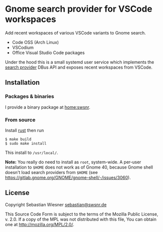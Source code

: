 # Gnome search provider for VSCode workspaces

Add recent workspaces of various VSCode variants to Gnome search.

- Code OSS (Arch Linux)
- VSCodium
- Office Visual Studio Code packages

Under the hood this is a small systemd user service which implements the [search provider][1] DBus API and exposes recent workspaces from VSCode.

[1]: https://developer.gnome.org/SearchProvider/documentation/tutorials/search-provider.html

## Installation

### Packages & binaries

I provide a binary package at [home:swsnr](https://build.opensuse.org/repositories/home:swsnr).

### From source

Install [rust](https://www.rust-lang.org/tools/install) then run

```console
$ make build
$ sudo make install
```

This install to `/usr/local/`.

**Note:** You really do need to install as `root`, system-wide.
A per-user installation to `$HOME` does not work as of Gnome 40, because Gnome shell doesn't load search providers from `$HOME` (see <https://gitlab.gnome.org/GNOME/gnome-shell/-/issues/3060>).

## License

Copyright Sebastian Wiesner <sebastian@swsnr.de>

This Source Code Form is subject to the terms of the Mozilla Public
License, v. 2.0. If a copy of the MPL was not distributed with this
file, You can obtain one at <http://mozilla.org/MPL/2.0/>.
